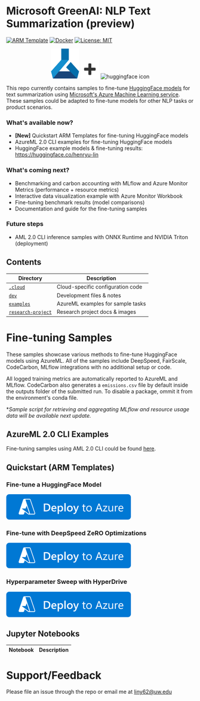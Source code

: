 # Microsoft GreenAI: NLP Text Summarization (preview)
[![ARM Template](https://img.shields.io/badge/ARM%20Template-placeholder-33cc4c.svg)](./README.md#quickstart-arm-templates) [![Docker](https://img.shields.io/badge/Docker-placeholder-33cc4c.svg)](./examples/assets/environment/Dockerfile) [![License: MIT](https://img.shields.io/badge/License-MIT-blue.svg)](./LICENSE)

<p align="center">
  <img src="research-project/images/azureml-icon.png" alt="azureml icon" height="80"/>
  <img src="research-project/images/plus-icon.png" alt="plus" height="50"/>
  <img src="https://huggingface.co/front/assets/huggingface_logo.svg" alt="huggingface icon" height="80"/>
</p>

This repo currently contains samples to fine-tune [HuggingFace models](https://huggingface.co/models) for text summarization using [Microsoft's Azure Machine Learning service](https://azure.microsoft.com/en-us/services/machine-learning-service/). These samples could be adapted to fine-tune models for other NLP tasks or product scenarios.

### What's available now?
* **[New]** Quickstart ARM Templates for fine-tuning HuggingFace models
* AzureML 2.0 CLI examples for fine-tuning HuggingFace models
* HuggingFace example models & fine-tuning results: https://huggingface.co/henryu-lin

### What's coming next?
* Benchmarking and carbon accounting with MLflow and Azure Monitor Metrics (performance + resource metrics)
* Interactive data visualization example with Azure Monitor Workbook
* Fine-tuning benchmark results (model comparisons)
* Documentation and guide for the fine-tuning samples

### Future steps
* AML 2.0 CLI inference samples with ONNX Runtime and NVIDIA Triton (deployment)

## Contents
| Directory | Description |
| --------- | ----------- |
| [`.cloud`](./.cloud) | Cloud-specific configuration code |
| [`dev`](./dev) | Development files & notes |
| [`examples`](./examples) | AzureML examples for sample tasks |
| [`research-project`](./research-project) | Research project docs & images |

# Fine-tuning Samples
These samples showcase various methods to fine-tune HuggingFace models using AzureML. All of the samples include DeepSpeed, FairScale, CodeCarbon, MLflow integrations with no additional setup or code.

All logged training metrics are automatically reported to AzureML and MLflow. CodeCarbon also generates a `emissions.csv` file by default inside the outputs folder of the submitted run. To disable a package, ommit it from the environment's conda file.

**Sample script for retrieving and aggregating MLflow and resource usage data will be available next update.*

## AzureML 2.0 CLI Examples
Fine-tuning samples using AML 2.0 CLI could be found [here](./examples).

## Quickstart (ARM Templates)

### Fine-tune a HuggingFace Model
[![Deploy to Azure](https://raw.githubusercontent.com/Azure/azure-quickstart-templates/master/1-CONTRIBUTION-GUIDE/images/deploytoazure.svg?sanitize=true)](https://portal.azure.com/#create/Microsoft.Template/uri/https%3A%2F%2Fraw.githubusercontent.com%2Fhenryu%2Dlin%2Fazureml%2Dgreenai%2Dtxtsum%2Fmain%2F%2Ecloud%2FazuredeployCmdJobPytorch%2Ejson)

### Fine-tune with DeepSpeed ZeRO Optimizations
[![Deploy to Azure](https://raw.githubusercontent.com/Azure/azure-quickstart-templates/master/1-CONTRIBUTION-GUIDE/images/deploytoazure.svg?sanitize=true)](https://portal.azure.com/#create/Microsoft.Template/uri/https%3A%2F%2Fraw.githubusercontent.com%2Fhenryu%2Dlin%2Fazureml%2Dgreenai%2Dtxtsum%2Fmain%2F%2Ecloud%2FazuredeployCmdJobDeepspeed%2Ejson)

### Hyperparameter Sweep with HyperDrive
[![Deploy to Azure](https://raw.githubusercontent.com/Azure/azure-quickstart-templates/master/1-CONTRIBUTION-GUIDE/images/deploytoazure.svg?sanitize=true)](https://portal.azure.com/#create/Microsoft.Template/uri/https%3A%2F%2Fraw.githubusercontent.com%2Fhenryu%2Dlin%2Fazureml%2Dgreenai%2Dtxtsum%2Fmain%2F%2Ecloud%2FazuredeploySweepJob%2Ejson)

## Jupyter Notebooks
| Notebook | Description |
| -------- | ----------- |

# Support/Feedback
Please file an issue through the repo or email me at liny62@uw.edu
